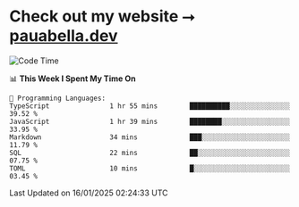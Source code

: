 # Check out my website ⭢ [pauabella.dev](https://pauabella.dev)

<!--START_SECTION:waka-->
![Code Time](http://img.shields.io/badge/Code%20Time-4%2C003%20hrs%2027%20mins-blue)

📊 **This Week I Spent My Time On** 

```text
💬 Programming Languages: 
TypeScript               1 hr 55 mins        ██████████░░░░░░░░░░░░░░░   39.52 % 
JavaScript               1 hr 39 mins        ████████░░░░░░░░░░░░░░░░░   33.95 % 
Markdown                 34 mins             ███░░░░░░░░░░░░░░░░░░░░░░   11.79 % 
SQL                      22 mins             ██░░░░░░░░░░░░░░░░░░░░░░░   07.75 % 
TOML                     10 mins             █░░░░░░░░░░░░░░░░░░░░░░░░   03.45 % 
```


 Last Updated on 16/01/2025 02:24:33 UTC
<!--END_SECTION:waka-->
